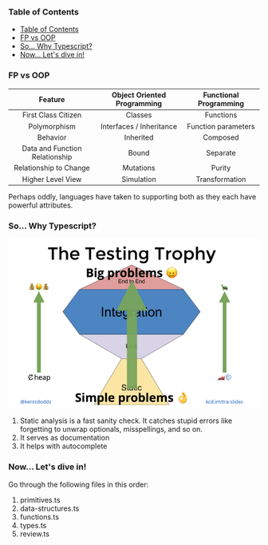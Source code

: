 ### Table of Contents

- [Table of Contents](#table-of-contents)
- [FP vs OOP](#fp-vs-oop)
- [So... Why Typescript?](#so-why-typescript)
- [Now... Let's dive in!](#now-lets-dive-in)



### FP vs OOP


|            Feature             | Object Oriented Programming | Functional Programming |
| :----------------------------: | :-------------------------: | :--------------------: |
|      First Class Citizen       |           Classes           |       Functions        |
|          Polymorphism          |  Interfaces / Inheritance   |  Function parameters   |
|            Behavior            |          Inherited          |        Composed        |
| Data and Function Relationship |            Bound            |        Separate        |
|     Relationship to Change     |          Mutations          |         Purity         |
|       Higher Level View        |         Simulation          |     Transformation     |

Perhaps oddly, languages have taken to supporting both as they each have powerful attributes.

### So... Why Typescript?


![Testing Trophy](testing-trophy.png)

1. Static analysis is a fast sanity check. It catches stupid errors like forgetting to unwrap optionals, misspellings, and so on.
2. It serves as documentation
3. It helps with autocomplete

### Now... Let's dive in!

Go through the following files in this order:

1. primitives.ts
2. data-structures.ts
3. functions.ts
4. types.ts
5. review.ts

